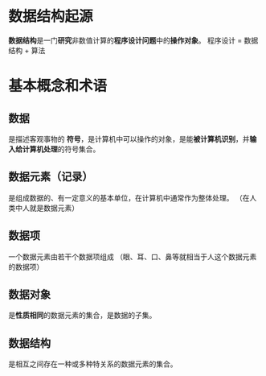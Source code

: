 # 数据结构起源

**数据结构**是一门**研究**非数值计算的**程序设计问题**中的**操作对象**。
程序设计 = 数据结构 + 算法

# 基本概念和术语

## 数据

是描述客观事物的 **符号**，是计算机中可以操作的对象，是能**被计算机识别**，并**输入给计算机处理**的符号集合。

## 数据元素（记录）

是组成数据的、有一定意义的基本单位，在计算机中通常作为整体处理。
（在人类中人就是数据元素）

## 数据项

一个数据元素由若干个数据项组成
（眼、耳、口、鼻等就相当于人这个数据元素的数据项）

## 数据对象

是**性质相同**的数据元素的集合，是数据的子集。

## 数据结构

是相互之间存在一种或多种特关系的数据元素的集合。
